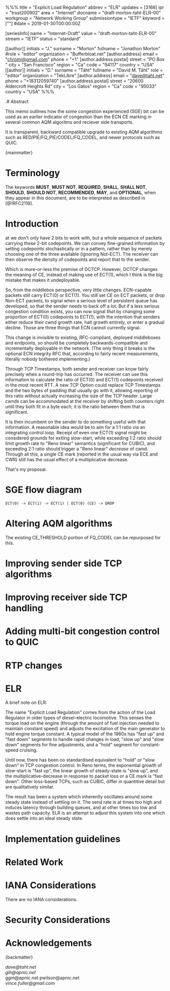 %%%
title = "Explicit Load Regulation"
abbrev = "ELR"
updates = [3168]
ipr = "trust200902"
area = "Internet"
docname = "draft-morton-taht-ELR-00"
workgroup = "Network Working Group"
submissiontype = "IETF"
keyword = [""]
#date = 2019-01-30T00:00:00Z

[seriesInfo]
name = "Internet-Draft"
value = "draft-morton-taht-ELR-00"
stream = "IETF"
status = "standard"

[[author]]
initials = "J."
surname = "Morton"
fullname = "Jonathon Morton"
#role = "editor"
organization = "Bufferbloat.net"
  [author.address]
  email = "chromi@gmail.com"
  phone = "+1"
  [author.address.postal]
  street = "PO Box "
  city = "San Francisco"
  region = "Ca"
  code = "94117"
  country = "USA"
[[author]]
initials = "D."
surname = "Täht"
fullname = "David M. Täht"
role = "editor"
organization = "TekLibre"
  [author.address]
  email = "dave@taht.net"
  phone = "+18312059740"
  [author.address.postal]
  street = "20600 Aldercroft Heights Rd"
  city = "Los Gatos"
  region = "Ca"
  code = "95033"
  country = "USA"
%%%

.# Abstract

This memo outlines how the some congestion experienced (SGE) bit can be
used as an earlier indicator of congestion than the ECN CE marking in
several common AQM algoritms and reciever side transports.

It is transparent, backward
compatible upgrade to existing AQM algorithms such as
RED/PIE/FQ_PIE/CODEL/FQ_CODEL, and newer protocols such as QUIC.

{mainmatter}

# Terminology

The keywords **MUST**, **MUST NOT**, **REQUIRED**, **SHALL**, **SHALL NOT**, **SHOULD**, **SHOULD NOT**, **RECOMMENDED**, **MAY**, and **OPTIONAL**, when they appear in this document, are to be interpreted as described in [@!RFC2119].

# Introduction
at we don't *only* have 2 bits to work with, but a whole sequence of packets carrying these 2-bit codepoints.  We can convey fine-grained information by setting codepoints stochastically or in a pattern, rather than by merely choosing one of the three available (ignoring Not-ECT).  The receiver can then observe the density of codepoints and report that to the sender.

Which is more-or-less the premise of DCTCP.  However, DCTCP changes the meaning of CE, instead of making use of ECT(1), which I think is the big mistake that makes it undeployable.

So, from the middlebox perspective, very little changes.  ECN-capable packets still carry ECT(0) or ECT(1).  You still set CE on ECT packets, or drop Non-ECT packets, to signal when a serious level of persistent queue has developed, so that the sender needs to back off a lot.  But if a less serious congestion condition exists, you can now signal *that* by changing some proportion of ECT(0) codepoints to ECT(1), with the intention that senders either reduce their cwnd growth rate, halt growth entirely, or enter a gradual decline.  Those are three things that ECN cannot currently signal.

This change is invisible to existing, RFC-compliant, deployed middleboxes and endpoints, so should be completely backwards-compatible and incrementally deployable in the network.  (The only thing it breaks is the optional ECN integrity RFC that, according to fairly recent measurements, literally nobody bothered implementing.)

Through TCP Timestamps, both sender and receiver can know fairly precisely when a round-trip has occurred.  The receiver can use this information to calculate the ratio of ECT(0) and ECT(1) codepoints received in the most recent RTT.  A new TCP Option could replace TCP Timestamps and the two bytes of padding that usually go with it, allowing reporting of this ratio without actually increasing the size of the TCP header.  Large cwnds can be accommodated at the receiver by shifting both counters right until they both fit in a byte each; it is the ratio between them that is significant.

It is then incumbent on the sender to do something useful with that information.  A reasonable idea would be to aim for a 1:1 ratio via an integrating control loop.  Receipt of even one ECT(1) signal might be considered grounds for exiting slow-start, while exceeding 1:2 ratio should limit growth rate to "Reno linear" semantics (significant for CUBIC), and exceeding 2:1 ratio should trigger a "Reno linear" *decrease* of cwnd.  Through all this, a single CE mark (reported in the usual way via ECE and CWR) still has the usual effect of a multiplicative decrease.

That's my proposal.

# SGE flow diagram

```
ECT(0) -> ECT(1) -> ECT(1) | ECT(0) (CE) -> DROP
```

# Altering AQM algorithms

The existing CE_THRESHOLD portion of FQ_CODEL can be repurposed for this.

# Improving sender side TCP algorithms

# Improving receiver side TCP handling

# Adding multi-bit congestion control to QUIC

# RTP changes

# ELR
A brief note on ELR:

The name "Explicit Load Regulation" comes from the action of the Load Regulator in older types of diesel-electric locomotive.  This senses the torque load on the engine (through the amount of fuel injection needed to maintain constant speed) and adjusts the excitation of the main generator to hold engine torque constant.  A typical model of the 1960s has "fast up" and "fast down" segments to handle rapid changes in load, "slow up" and "slow down" segments for fine adjustments, and a "hold" segment for constant-speed cruising.

Until now, there has been no standardised equivalent to "hold" or "slow down" in TCP congestion control.  In Reno terms, the exponential growth of slow-start is "fast up", the linear growth of steady-state is "slow up", and the multiplicative-decrease in response to packet loss or a CE mark is "fast down".  Other loss-based TCPs, such as CUBIC, differ in quantitive detail but are qualitatively similar.

The result has been a system which inherently oscillates around some steady state instead of settling on it.  The send rate is at times too high and induces latency through building queues, and at other times too low and wastes path capacity.  ELR is an attempt to adjust this system into one which does settle into an ideal steady state.

# Implementation guidelines

# Related Work

# IANA Considerations

There are no IANA considerations.

# Security Considerations

# Acknowledgements

{backmatter}

<reference anchor='IPv4CLEANUP' target='https://github.com/dtaht/ipv4-cleanup'>
<front>
<title>IPv4 cleanup project</title>
<author initials='D.' surname='Taht' fullname='Dave Taht'>
<address>
<email>dave@taht.net</email>
</address>
</author>
<date year='2019' />
</front>
</reference>

<reference anchor='I.D.WILSON10' target='https://tools.ietf.org/id/draft-wilson-class-e-02'>
<front>
<title>Redesignation of 240/4 from "Future Use" to "Private Use"</title>
<author initials='G.' surname='Huston' fullname='Geoff Huston'>
<address>
<email>gih@apnic.net</email>
</address>
</author>
<author initials='G.' surname='Michaelson' fullname='George Michaelson'>
<email>ggm@apnic.net</email>
</author>
<author initials='P.' surname='Wilson' fullname='Paul Wilson'>
<email>pwilson@apnic.net</email>
</author>
<date year='2010' />
</front>
</reference>

<reference anchor='I.D.FULLER08' target='https://tools.ietf.org/id/draft-fuller-240space-02.txt'>
<front>
<title>240 address space</title>
<author initials='V.' surname='Fuller' fullname='Vince Fuller'>
<address>
<email>vince.fuller@gmail.com </email>
</address>
</author>

<author initials='E.' surname='Lear' fullname='Elliot Lear'></author>
<author initials='D.' surname='Meyer' fullname='David Meyer'></author>
<date year='2008' />
</front>
</reference>

